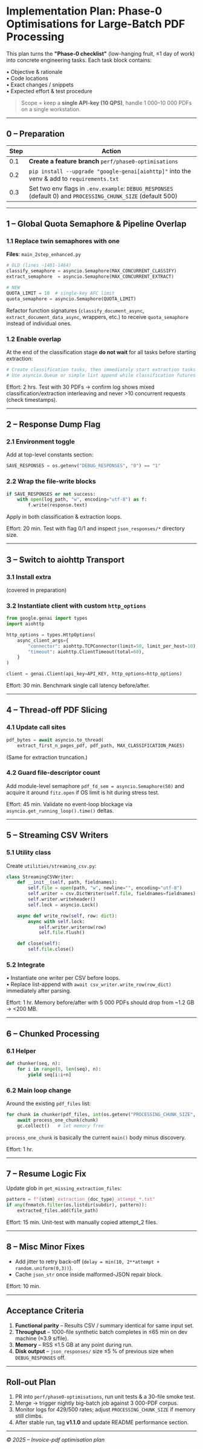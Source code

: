# Implementation Plan: Phase-0 Optimisations for Large-Batch PDF Processing

This plan turns the **"Phase-0 checklist"** (low-hanging fruit, ≤1 day of work) into concrete engineering tasks. Each task block contains:

• Objective & rationale  
• Code locations  
• Exact changes / snippets  
• Expected effort & test procedure

> Scope = keep a **single API-key (10 QPS)**, handle 1 000–10 000 PDFs on a single workstation.

---

## 0 – Preparation

| Step | Action                                                                                                       |
| ---- | ------------------------------------------------------------------------------------------------------------ |
| 0.1  | **Create a feature branch** `perf/phase0-optimisations`                                                      |
| 0.2  | `pip install --upgrade "google-genai[aiohttp]"` into the venv & add to `requirements.txt`                    |
| 0.3  | Set two env flags in `.env.example`: `DEBUG_RESPONSES` (default 0) and `PROCESSING_CHUNK_SIZE` (default 500) |

---

## 1 – Global Quota Semaphore & Pipeline Overlap

### 1.1 Replace twin semaphores with one

**Files**: `main_2step_enhanced.py`

```python
# OLD (lines ~1461-1464)
classify_semaphore = asyncio.Semaphore(MAX_CONCURRENT_CLASSIFY)
extract_semaphore  = asyncio.Semaphore(MAX_CONCURRENT_EXTRACT)
```

```python
# NEW
QUOTA_LIMIT = 10  # single-key AFC limit
quota_semaphore = asyncio.Semaphore(QUOTA_LIMIT)
```

Refactor function signatures (`classify_document_async`, `extract_document_data_async`, wrappers, etc.) to receive `quota_semaphore` instead of individual ones.

### 1.2 Enable overlap

At the end of the classification stage **do not wait** for all tasks before starting extraction:

```python
# Create classification tasks, then immediately start extraction tasks for each result
# Use asyncio.Queue or simple list append while classification futures resolve.
```

Effort: 2 hrs. Test with 30 PDFs → confirm log shows mixed classification/extraction interleaving and never >10 concurrent requests (check timestamps).

---

## 2 – Response Dump Flag

### 2.1 Environment toggle

Add at top-level constants section:

```python
SAVE_RESPONSES = os.getenv("DEBUG_RESPONSES", "0") == "1"
```

### 2.2 Wrap the file-write blocks

```python
if SAVE_RESPONSES or not success:
    with open(log_path, "w", encoding="utf-8") as f:
        f.write(response.text)
```

Apply in both classification & extraction loops.

Effort: 20 min. Test with flag 0/1 and inspect `json_responses/*` directory size.

---

## 3 – Switch to aiohttp Transport

### 3.1 Install extra

(covered in preparation)

### 3.2 Instantiate client with custom `http_options`

```python
from google.genai import types
import aiohttp

http_options = types.HttpOptions(
    async_client_args={
        "connector": aiohttp.TCPConnector(limit=50, limit_per_host=10),
        "timeout": aiohttp.ClientTimeout(total=60),
    }
)

client = genai.Client(api_key=API_KEY, http_options=http_options)
```

Effort: 30 min. Benchmark single call latency before/after.

---

## 4 – Thread-off PDF Slicing

### 4.1 Update call sites

```python
pdf_bytes = await asyncio.to_thread(
    extract_first_n_pages_pdf, pdf_path, MAX_CLASSIFICATION_PAGES)
```

(Same for extraction truncation.)

### 4.2 Guard file-descriptor count

Add module-level semaphore `pdf_fd_sem = asyncio.Semaphore(50)` and acquire it around `fitz.open` if OS limit is hit during stress test.

Effort: 45 min. Validate no event-loop blockage via `asyncio.get_running_loop().time()` deltas.

---

## 5 – Streaming CSV Writers

### 5.1 Utility class

Create `utilities/streaming_csv.py`:

```python
class StreamingCSVWriter:
    def __init__(self, path, fieldnames):
        self.file = open(path, "w", newline="", encoding="utf-8")
        self.writer = csv.DictWriter(self.file, fieldnames=fieldnames)
        self.writer.writeheader()
        self.lock = asyncio.Lock()

    async def write_row(self, row: dict):
        async with self.lock:
            self.writer.writerow(row)
            self.file.flush()

    def close(self):
        self.file.close()
```

### 5.2 Integrate

• Instantiate one writer per CSV before loops.  
• Replace list-append with `await csv_writer.write_row(row_dict)` immediately after parsing.

Effort: 1 hr. Memory before/after with 5 000 PDFs should drop from ~1.2 GB → <200 MB.

---

## 6 – Chunked Processing

### 6.1 Helper

```python
def chunker(seq, n):
    for i in range(0, len(seq), n):
        yield seq[i:i+n]
```

### 6.2 Main loop change

Around the existing `pdf_files` list:

```python
for chunk in chunker(pdf_files, int(os.getenv("PROCESSING_CHUNK_SIZE", "500"))):
    await process_one_chunk(chunk)
    gc.collect()   # let memory free
```

`process_one_chunk` is basically the current `main()` body minus discovery.

Effort: 1 hr.

---

## 7 – Resume Logic Fix

Update glob in `get_missing_extraction_files`:

```python
pattern = f"{stem}_extraction_{doc_type}_attempt_*.txt"
if any(fnmatch.filter(os.listdir(subdir), pattern)):
    extracted_files.add(file_path)
```

Effort: 15 min. Unit-test with manually copied attempt_2 files.

---

## 8 – Misc Minor Fixes

- Add jitter to retry back-off (`delay = min(10, 2**attempt + random.uniform(0,3))`).
- Cache `json_str` once inside malformed-JSON repair block.

Effort: 10 min.

---

## Acceptance Criteria

1. **Functional parity** – Results CSV / summary identical for same input set.
2. **Throughput** – 1000-file synthetic batch completes in ≤65 min on dev machine (≈3.9 s/file).
3. **Memory** – RSS ≤1.5 GB at any point during run.
4. **Disk output** – `json_responses/` size ≤5 % of previous size when `DEBUG_RESPONSES` off.

---

## Roll-out Plan

1. PR into `perf/phase0-optimisations`, run unit tests & a 30-file smoke test.
2. Merge → trigger nightly big-batch job against 3 000-PDF corpus.
3. Monitor logs for 429/500 rates; adjust `PROCESSING_CHUNK_SIZE` if memory still climbs.
4. After stable run, tag **v1.1.0** and update README performance section.

---

_© 2025 – Invoice-pdf optimisation plan_
